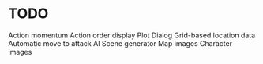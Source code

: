 <h1>TODO</h1>
Action momentum
Action order display
Plot
Dialog
Grid-based location data
Automatic move to attack
AI
Scene generator
Map images
Character images
